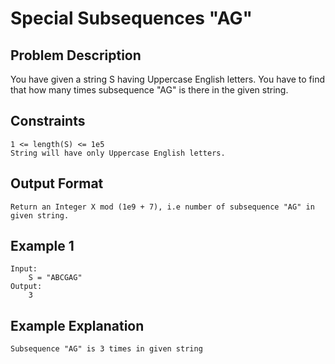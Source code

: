 # Special Subsequences "AG"

## Problem Description

You have given a string S having Uppercase English letters. You have to find that how many times subsequence "AG" is there in the given string. 

## Constraints
```
1 <= length(S) <= 1e5
String will have only Uppercase English letters.
```
## Output Format
```
Return an Integer X mod (1e9 + 7), i.e number of subsequence "AG" in given string.
```

## Example 1
```
Input:
    S = "ABCGAG"
Output:
    3
```
## Example Explanation
```
Subsequence "AG" is 3 times in given string 
```
